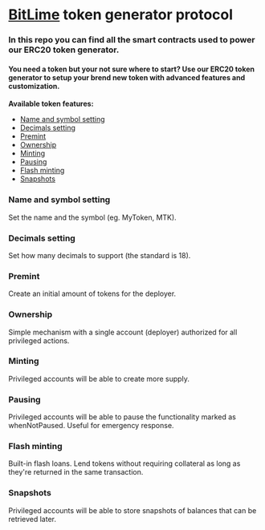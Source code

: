 # [BitLime](https://bitlime.org/) token generator protocol
### In this repo you can find all the smart contracts used to power our ERC20 token generator.
#### You need a token but your not sure where to start? Use our ERC20 token generator to setup your brend new token with advanced features and customization.

**Available token features:**
- [Name and symbol setting](###-name-and-symbol-setting)
- [Decimals setting](###-decimals-setting)
- [Premint](###-premint)
- [Ownership](###-ownership)
- [Minting](###-minting)
- [Pausing](###-pausing)
- [Flash minting](###-flash-minting)
- [Snapshots](###-snapshots)

### Name and symbol setting
Set the name and the symbol (eg. MyToken, MTK).

### Decimals setting
Set how many decimals to support (the standard is 18).

### Premint
Create an initial amount of tokens for the deployer.

### Ownership
Simple mechanism with a single account (deployer) authorized for all privileged actions.

### Minting
Privileged accounts will be able to create more supply.

### Pausing
Privileged accounts will be able to pause the functionality marked as whenNotPaused. Useful for emergency response.

### Flash minting
Built-in flash loans. Lend tokens without requiring collateral as long as they're returned in the same transaction.

### Snapshots
Privileged accounts will be able to store snapshots of balances that can be retrieved later.
